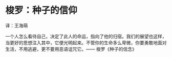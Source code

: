 <link href="../css/style.css" rel="stylesheet" type="text/css" />

# 梭罗：种子的信仰

<span class="r">译：王海萌

<div class="p">

<span class="wavy">一个人怎么看待自己，决定了此人的命运，指向了他的归宿。我们的展望也这样，当更好的思想注入其中，它便光明起来。不管你的生命多么卑微，你要勇敢地面对生活，不用逃避，更不要用恶语诅咒它。—— 梭罗《种子的信念》

